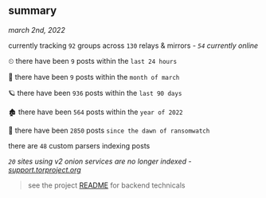
## summary
_march 2nd, 2022_

currently tracking `92` groups across `130` relays & mirrors - _`54` currently online_

⏲ there have been `9` posts within the `last 24 hours`

🦈 there have been `9` posts within the `month of march`

🪐 there have been `936` posts within the `last 90 days`

🏚 there have been `564` posts within the `year of 2022`

🦕 there have been `2850` posts `since the dawn of ransomwatch`

there are `48` custom parsers indexing posts

_`20` sites using v2 onion services are no longer indexed - [support.torproject.org](https://support.torproject.org/onionservices/v2-deprecation/)_

> see the project [README](https://github.com/thetanz/ransomwatch#ransomwatch--) for backend technicals
